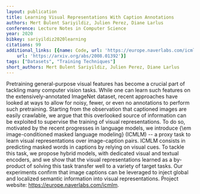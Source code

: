 ```yaml
---
layout: publication
title: Learning Visual Representations With Caption Annotations
authors: Mert Bulent Sariyildiz, Julien Perez, Diane Larlus
conference: Lecture Notes in Computer Science
year: 2020
bibkey: sariyildiz2020learning
citations: 99
additional_links: [{name: Code, url: 'https://europe.naverlabs.com/icmlm'}, {name: Paper,
    url: 'https://arxiv.org/abs/2008.01392'}]
tags: ["Datasets", "Training Techniques"]
short_authors: Mert Bulent Sariyildiz, Julien Perez, Diane Larlus
---
```

Pretraining general-purpose visual features has become a crucial part of
tackling many computer vision tasks. While one can learn such features on the
extensively-annotated ImageNet dataset, recent approaches have looked at ways
to allow for noisy, fewer, or even no annotations to perform such pretraining.
Starting from the observation that captioned images are easily crawlable, we
argue that this overlooked source of information can be exploited to supervise
the training of visual representations. To do so, motivated by the recent
progresses in language models, we introduce \{\em image-conditioned masked
language modeling\} (ICMLM) -- a proxy task to learn visual representations over
image-caption pairs. ICMLM consists in predicting masked words in captions by
relying on visual cues. To tackle this task, we propose hybrid models, with
dedicated visual and textual encoders, and we show that the visual
representations learned as a by-product of solving this task transfer well to a
variety of target tasks. Our experiments confirm that image captions can be
leveraged to inject global and localized semantic information into visual
representations. Project website: https://europe.naverlabs.com/icmlm.